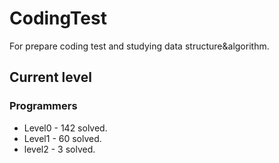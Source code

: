 # CodingTest

For prepare coding test and studying data structure&algorithm.

## Current level

### Programmers

- Level0 - 142 solved.
- Level1 - 60 solved.
- level2 - 3 solved.
